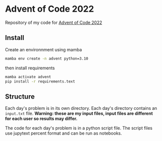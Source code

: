 # Advent of Code 2022

Repository of my code for [Advent of Code 2022](https://adventofcode.com/2022)

## Install

Create an environnment using mamba

```bash
mamba env create -n advent python=3.10
```

then install requirements

```bash
mamba activate advent
pip install -r requirements.text
```

## Structure

Each day's problem is in its own directory. Each day's directory contains an `input.txt` file. 
**Warning: these are my input files, input files are different for each user so results may differ.**

The code for each day's problem is in a python script file. The script files use jupytext percent format and can be run as notebooks.
